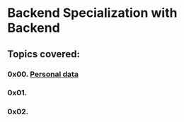 # Backend Specialization with Backend

## Topics covered:

### 0x00. [Personal data](https://github.com/GideonBature/alx-backend-user-data/tree/main/0x00-personal_data)

### 0x01. [](https://github.com/GideonBature/alx-backend/tree/main/0x01-caching)

### 0x02. [](https://github.com/GideonBature/alx-backend/tree/main/0x02-i18n)
